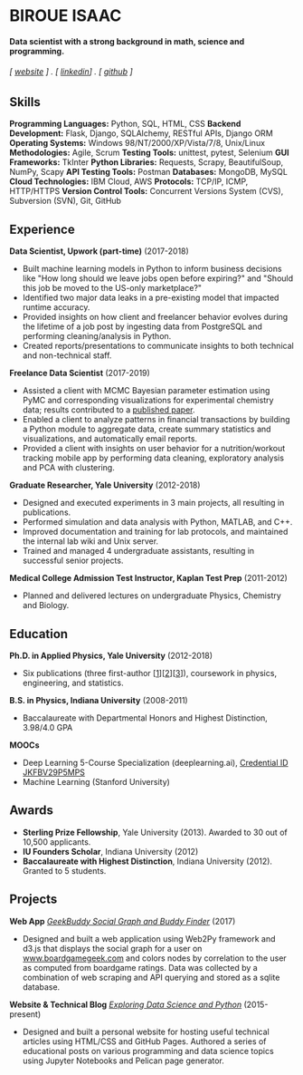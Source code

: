 BIROUE ISAAC
======

#### Data scientist with a strong background in math, science and programming.
###### [ [website](http://biroue10.github.io) ] . [ [linkedin](https://www.linkedin.com/in/isaac-biroue/)] . [ [github](https://github.com/biroue10) ]

Skills
------

**Programming Languages:** Python, SQL, HTML, CSS
**Backend Development:** Flask, Django, SQLAlchemy, RESTful APIs, Django ORM
**Operating Systems:** Windows 98/NT/2000/XP/Vista/7/8, Unix/Linux
**Methodologies:** Agile, Scrum
**Testing Tools:** unittest, pytest, Selenium
**GUI Frameworks:** TkInter
**Python Libraries:** Requests, Scrapy, BeautifulSoup, NumPy, Scapy
**API Testing Tools:** Postman
**Databases:** MongoDB, MySQL
**Cloud Technologies:** IBM Cloud, AWS
**Protocols:** TCP/IP, ICMP, HTTP/HTTPS
**Version Control Tools:** Concurrent Versions System (CVS), Subversion (SVN), Git, GitHub


Experience
---------
**Data Scientist, Upwork (part-time)** (2017-2018)

- Built machine learning models in Python to inform business decisions like "How long should we leave jobs open before expiring?" and "Should this job be moved to the US-only marketplace?"
- Identified two major data leaks in a pre-existing model that impacted runtime accuracy.
- Provided insights on how client and freelancer behavior evolves during the lifetime of a job post by ingesting data from PostgreSQL and performing cleaning/analysis in Python.
- Created reports/presentations to communicate insights to both technical and non-technical staff.

**Freelance Data Scientist** (2017-2019)

- Assisted a client with MCMC Bayesian parameter estimation using PyMC and corresponding visualizations for experimental chemistry data; results contributed to a [published paper](https://pubs.acs.org/doi/abs/10.1021/acscatal.9b01234).
- Enabled a client to analyze patterns in financial transactions by building a Python module to aggregate data, create summary statistics and visualizations, and automatically email reports.
- Provided a client with insights on user behavior for a nutrition/workout tracking mobile app by performing data cleaning, exploratory analysis and PCA with clustering.


**Graduate Researcher, Yale University** (2012-2018)

- Designed and executed experiments in 3 main projects, all resulting in publications.
- Performed simulation and data analysis with Python, MATLAB, and C++.
- Improved documentation and training for lab protocols, and maintained the internal lab wiki and Unix server.
- Trained and managed 4 undergraduate assistants, resulting in successful senior projects.


**Medical College Admission Test Instructor, Kaplan Test Prep** (2011-2012)

- Planned and delivered lectures on undergraduate Physics, Chemistry and Biology.

Education
---------
**Ph.D. in Applied Physics, Yale University** (2012-2018)

- Six publications (three first-author [[1](https://journals.aps.org/prb/abstract/10.1103/PhysRevB.99.054304)][[2](https://aip.scitation.org/doi/abs/10.1063/1.5051638)][[3](https://iopscience.iop.org/article/10.1088/1361-6528/aae673/meta)]), coursework in physics, engineering, and statistics.

**B.S. in Physics, Indiana University** (2008-2011)

- Baccalaureate with Departmental Honors and Highest Distinction, 3.98/4.0 GPA

**MOOCs**

- Deep Learning 5-Course Specialization (deeplearning.ai), [Credential ID JKFBV29P5MPS](https://www.coursera.org/account/accomplishments/specialization/JKFBV29P5MPS)
- Machine Learning (Stanford University)



Awards
------
- **Sterling Prize Fellowship**, Yale University (2013). Awarded to 30 out of 10,500 applicants.
- **IU Founders Scholar**, Indiana University (2012)
- **Baccalaureate with Highest Distinction**, Indiana University (2012). Granted to 5 students.

<!---
Granted to 5 students out of 498 in the class.
-->

Projects
--------
**Web App** [*GeekBuddy Social Graph and Buddy Finder*](http://sdsawtelle.pythonanywhere.com) (2017)

- Designed and built a web application using Web2Py framework and d3.js that displays the social graph for a user on www.boardgamegeek.com and colors nodes by correlation to the user as computed from boardgame ratings. Data was collected by a combination of web scraping and API querying and stored as a sqlite database.

**Website & Technical Blog** [*Exploring Data Science and Python*](http://sdsawtelle.github.io/blog/output/index.html) (2015-present)

- Designed and built a personal website for hosting useful technical articles using HTML/CSS and GitHub Pages. Authored a series of educational posts on various programming and data science topics using Jupyter Notebooks and Pelican page generator.

